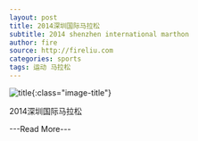 ```yaml
---
layout: post
title: 2014深圳国际马拉松
subtitle: 2014 shenzhen international marthon
author: fire
source: http://fireliu.com
categories: sports 
tags: 运动 马拉松
---
```


![title](https://image.sideproject.cn/titles/title_005.jpg){:class="image-title"}

2014深圳国际马拉松

---Read More---